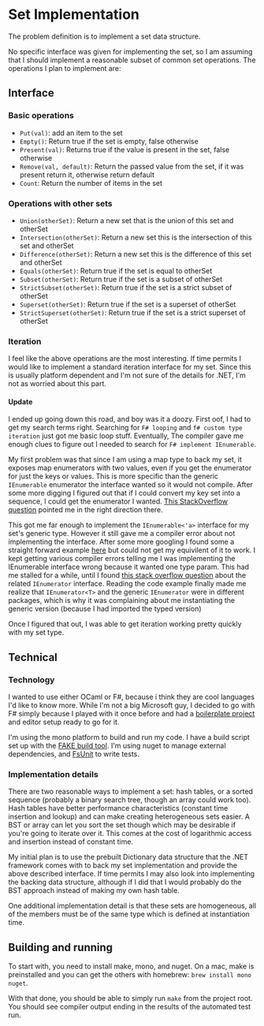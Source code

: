 # Set Implementation

The problem definition is to implement a set data structure.

No specific interface was given for implementing the set, so I am assuming that I should implement a reasonable subset of common set operations. The operations I plan to implement are:

## Interface

### Basic operations
 * `Put(val)`: add an item to the set
 * `Empty()`: Return true if the set is empty, false otherwise
 * `Present(val)`: Returns true if the value is present in the set, false otherwise
 * `Remove(val, default)`: Return the passed value from the set, if it was present return it, otherwise return default
 * `Count`: Return the number of items in the set

### Operations with other sets
 * `Union(otherSet)`: Return a new set that is the union of this set and otherSet
 * `Intersection(otherSet)`: Return a new set this is the intersection of this set and otherSet
 * `Difference(otherSet)`: Return a new set this is the difference of this set and otherSet
 * `Equals(otherSet)`: Return true if the set is equal to otherSet
 * `Subset(otherSet)`: Return true if the set is a subset of otherSet
 * `StrictSubset(otherSet)`: Return true if the set is a strict subset of otherSet
 * `Superset(otherSet)`: Return true if the set is a superset of otherSet
 * `StrictSuperset(otherSet)`: Return true if the set is a strict superset of otherSet
 
### Iteration

I feel like the above operations are the most interesting. If time permits I would like to implement a standard iteration interface for my set. Since this is usually platform dependent and I'm not sure of the details for .NET, I'm not as worried about this part.

#### Update
I ended up going down this road, and boy was it a doozy. First oof, I had to get my search terms right. Searching for `F# looping` and `f# custom type iteration` just got me basic loop stuff. Eventually, The compiler gave me enough clues to figure out I needed to search for `F# implement IEnumerable`. 

My first problem was that since I am using a map type to back my set, it exposes map enumerators with two values, even if you get the enumerator for just the keys or values. This is more specific than the generic `IEnumerable` enumerator the interface wanted so it would not compile. After some more digging I figured out that if I could convert my key set into a sequence, I could get the enumerator I wanted. [This StackOverflow question](http://stackoverflow.com/questions/1117302/how-to-convert-a-dictionary-into-a-sequence-in-f) pointed me in the right direction there.

This got me far enough to implement the `IEnumerable<'a>` interface for my set's generic type. However it still gave me a compiler error about not implementing the interface. After some more googling I found some a straight forward example [here](https://viralfsharp.com/2012/02/11/implementing-a-stack-in-f/) but could not get my equivilent of it to work. I kept getting various compiler errors telling me I was implementing the IEnumerable interface wrong because it wanted one type param. This had me stalled for a while, until I found [this stack overflow question](http://stackoverflow.com/questions/30128320/custom-ienumerator-in-f) about the related `IEnumerator` interface. Reading the code example finally made me realize that `IEnumerator<T>` and the generic `IEnumerator` were in different packages, which is why it was complaining about me instantiating the generic version (because I had imported the typed version)

Once I figured that out, I was able to get iteration working pretty quickly with my set type.

## Technical

### Technology
I wanted to use either OCaml or F#, because i think they are cool languages I'd like to know more. While I'm not a big Microsoft guy, I decided to go with F# simply because I played with it once before and had a [boilerplate project](https://github.com/scottaj/fsharp-tweet-analyser) and editor setup ready to go for it.

I'm using the mono platform to build and run my code. I have a build script set up with the [FAKE build tool](http://fsharp.github.io/FAKE/). I'm using nuget to manage external dependencies, and [FsUnit](https://github.com/fsprojects/FsUnit) to write tests.

### Implementation details

There are two reasonable ways to implement a set: hash tables, or a sorted sequence (probably a binary search tree, though an array could work too). Hash tables have better performance characteristics (constant time insertion and lookup) and can make creating heterogeneous sets easier. A BST or array can let you sort the set though which may be desirable if you're going to iterate over it. This comes at the cost of logarithmic access and insertion instead of constant time.

My initial plan is to use the prebuilt Dictionary data structure that the .NET framework comes with to back my set implementation and provide the above described interface. If time permits I may also look into implementing the backing data structure, although if I did that I would probably do the BST approach instead of making my own hash table.

One additional implementation detail is that these sets are homogeneous, all of the members must be of the same type which is defined at instantiation time.

## Building and running
To start with, you need to install make, mono, and nuget. On a mac, make is preinstalled and you can get the others with homebrew: `brew install mono nuget`.

With that done, you should be able to simply run `make` from the project root. You should see compiler output ending in the results of the automated test run.
